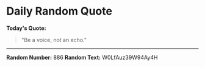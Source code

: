 # Daily Random Quote

**Today's Quote:**
> "Be a voice, not an echo."

---

**Random Number:** 886
**Random Text:** W0LfAuz39W94Ay4H

